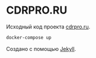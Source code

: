 # CDRPRO.RU

Исходный код проекта [cdrpro.ru](https://cdrpro.ru/).

```bash
docker-compose up
```

Создано с помощью [Jekyll](https://jekyllrb.com/).
